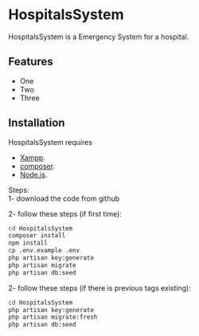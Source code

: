 # HospitalsSystem


HospitalsSystem is a Emergency System for a hospital.


## Features

- One
- Two
- Three

## Installation

HospitalsSystem requires 
- [Xampp](https://www.apachefriends.org/index.html).
- [composer](https://getcomposer.org/).
- [Node.js](https://nodejs.org/).

Steps:<br />
1- download the code from github<br />

2- follow these steps (if first time):

```sh
cd HospitalsSystem
composer install
npm install
cp .env.example .env
php artisan key:generate
php artisan migrate
php artisan db:seed

```

2- follow these steps (if there is previous tags existing):
<br />

```sh
cd HospitalsSystem
php artisan key:generate
php artisan migrate:fresh
php artisan db:seed
```
